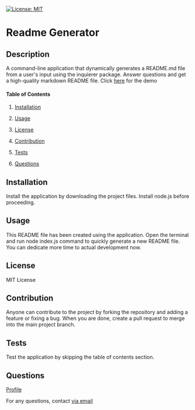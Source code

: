 [![License: MIT](https://img.shields.io/badge/License-MIT-yellow.svg)](https://opensource.org/licenses/MIT)

# Readme Generator

## Description

A command-line application that dynamically generates a README.md file from a user's input using the inquierer package. Answer questions and get a high-quality markdown README file. 
Click [here](https://drive.google.com/file/d/1v8mXGSaCovukMrWGpgc2u-S9uMAoXOMb/view) for the demo

#### Table of Contents

1. [Installation](#installation)  



1. [Usage](#usage)  



1. [License](#license)  



1. [Contribution](#contribution)  



1. [Tests](#tests)  



1. [Questions](#questions)  





## Installation

Install the application by downloading the project files. Install node.js before proceeding. 



## Usage

This README file has been created using the application. Open the terminal and run node index.js command to quickly generate a new README file. You can dedicate more time to actual development now. 



## License

MIT License

## Contribution

Anyone can contribute to the project by forking the repository and adding a feature or fixing a bug. When you are done, create a pull request to merge into the main project branch.

## Tests

Test the application by skipping the table of contents section. 

## Questions

[Profile](https://github.com/innonka)



For any questions, contact [via email](mailto:innon@yandex.ru) 
